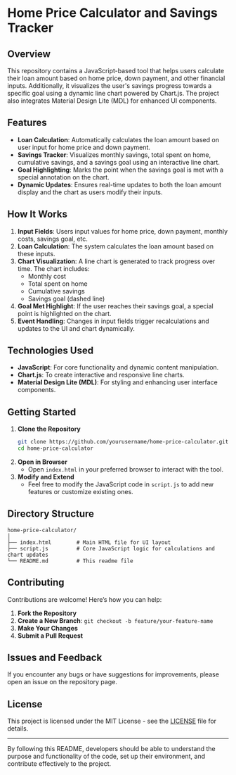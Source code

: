 # Home Price Calculator and Savings Tracker

## Overview
This repository contains a JavaScript-based tool that helps users calculate their loan amount based on home price, down payment, and other financial inputs. Additionally, it visualizes the user's savings progress towards a specific goal using a dynamic line chart powered by Chart.js. The project also integrates Material Design Lite (MDL) for enhanced UI components.

## Features
- **Loan Calculation**: Automatically calculates the loan amount based on user input for home price and down payment.
- **Savings Tracker**: Visualizes monthly savings, total spent on home, cumulative savings, and a savings goal using an interactive line chart.
- **Goal Highlighting**: Marks the point when the savings goal is met with a special annotation on the chart.
- **Dynamic Updates**: Ensures real-time updates to both the loan amount display and the chart as users modify their inputs.

## How It Works
1. **Input Fields**: Users input values for home price, down payment, monthly costs, savings goal, etc.
2. **Loan Calculation**: The system calculates the loan amount based on these inputs.
3. **Chart Visualization**: A line chart is generated to track progress over time. The chart includes:
   - Monthly cost
   - Total spent on home
   - Cumulative savings
   - Savings goal (dashed line)
4. **Goal Met Highlight**: If the user reaches their savings goal, a special point is highlighted on the chart.
5. **Event Handling**: Changes in input fields trigger recalculations and updates to the UI and chart dynamically.

## Technologies Used
- **JavaScript**: For core functionality and dynamic content manipulation.
- **Chart.js**: To create interactive and responsive line charts.
- **Material Design Lite (MDL)**: For styling and enhancing user interface components.

## Getting Started
1. **Clone the Repository**
   ```bash
   git clone https://github.com/yourusername/home-price-calculator.git
   cd home-price-calculator
   ```
2. **Open in Browser**
   - Open `index.html` in your preferred browser to interact with the tool.
3. **Modify and Extend**
   - Feel free to modify the JavaScript code in `script.js` to add new features or customize existing ones.

## Directory Structure
```
home-price-calculator/
│
├── index.html        # Main HTML file for UI layout
├── script.js         # Core JavaScript logic for calculations and chart updates
└── README.md         # This readme file
```

## Contributing
Contributions are welcome! Here’s how you can help:
1. **Fork the Repository**
2. **Create a New Branch**: `git checkout -b feature/your-feature-name`
3. **Make Your Changes**
4. **Submit a Pull Request**

## Issues and Feedback
If you encounter any bugs or have suggestions for improvements, please open an issue on the repository page.

## License
This project is licensed under the MIT License - see the [LICENSE](LICENSE) file for details.

---

By following this README, developers should be able to understand the purpose and functionality of the code, set up their environment, and contribute effectively to the project.